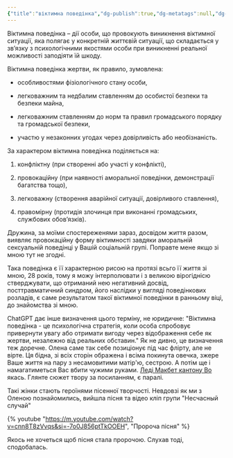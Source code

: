 ```yaml
---
{"title":"віктимна поведінка","dg-publish":true,"dg-metatags":null,"dg-home":null,"permalink":"/viktimna-povedinka/","dgPassFrontmatter":true,"noteIcon":""}
---
```


Віктимна поведінка – дії особи, що провокують виникнення віктимної ситуації, яка полягає у конкретній життєвій ситуації, що складається у зв’язку з психологічними якостями особи при виникненні реальної можливості заподіяти їй шкоду.

Віктимна поведінка жертви, як правило, зумовлена:

- особливостями фізіологічного стану особи,

- легковажним та недбалим ставленням до особистої безпеки та безпеки майна,

- легковажним ставленням до норм та правил громадського порядку та громадської безпеки,

- участю у незаконних угодах через довірливість або необізнаність.

За характером віктимна поведінка поділяється на:

1) конфліктну (при створенні або участі у конфлікті),

2) провокаційну (при наявності аморальної поведінки, демонстрації багатства тощо),

3) легковажну (створення аварійної ситуації, довірливого ставлення),

4) правомірну (протидія злочинця при виконанні громадських, службових обов’язків).

Дружина, за моїми спостереженями зараз, досвідом життя разом, виявляє провокаційну форму віктимності  завдяки аморальній сексуальній поведінці у Вашій соціальній групі. Поправте мене якщо зі мною тут не згодні.

Така поведінка є її характерною рисою на протязі всьго її життя зі мною, 28 років, тому я можу інтерполювати і з великою вірогіднісю стверджувати, що отриманий нею негативний досвід, посттравматичний синдром, його наслідки у вигляді поведінкових розладів, є саме результатом такої віктимної поведінки в ранньому віці, до знайомства зі мною.

ChatGPT дає інше визначення цього терміну, не юридичне: "Віктимна поведінка - це психологічна стратегія, коли особа спробовує привернути увагу або отримати вигоду через відображення себе як жертви, незалежно від реальних обставин." Як не дивно, це визначення теж доречне. Олена саме так себе позиціонує під час флірту, але не вірте. Ця бідна, зі всіх сторін ображена і всіма покинута овечка, зжере Ваше життя на пару з несамовитими матір'ю, сестрою. А потім ще і намагатиметься Вас вбити чужими руками. [Леді Макбет кантону Во](https://ru.m.wikipedia.org/wiki/%D0%9B%D0%B5%D0%B4%D0%B8_%D0%9C%D0%B0%D0%BA%D0%B1%D0%B5%D1%82_%D0%9C%D1%86%D0%B5%D0%BD%D1%81%D0%BA%D0%BE%D0%B3%D0%BE_%D1%83%D0%B5%D0%B7%D0%B4%D0%B0) якась. Глянте сюжет твору за посиланням, є паралі.

Такі жінки стають героїнями пісенної творчості. Невдовзі як ми з Оленою познайомились, вийшла пісня та відео кліп групи "Несчасный случай"

{% youtube "https://m.youtube.com/watch?v=cnn8T8zVvqs&si=-7o0J856ptTkOOEH", "Пророча пісня" %}

Якось не хочеться щоб пісня стала пророчою. Слухав тоді, сподобалась.
